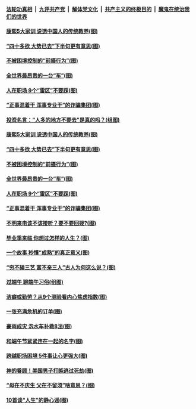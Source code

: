 ####  [法轮功真相](../../../../basic/blob/master/README.md?t=06280702) &nbsp;|&nbsp; [九评共产党](../../../../9ping.md/blob/master/README.md?t=06280702) &nbsp;|&nbsp; [解体党文化](../../../../jtdwh.md/blob/master/README.md?t=06280702)  &nbsp;|&nbsp; [共产主义的终极目的](../../../../gczydzjmd.md/blob/master/README.md?t=06280702) &nbsp;|&nbsp; [魔鬼在统治我们的世界](../../../../mgztzwmdsj.md/blob/master/README.md?t=06280702) 

#### [康熙5大家训 说透中国人的传统教养(图)](../pages/p8/937696.md?t=06280702) 

#### [“四十多欲 大势已去”下半句更有意思(图)](../pages/p8/937811.md?t=06280702) 

#### [不被困境控制的“前摄行为”(图)](../pages/p8/937145.md?t=06280702) 

#### [全世界最昂贵的一台“车”(图)](../pages/p8/937477.md?t=06280702) 

#### [人在职场 9个“雷区”不要踩(图)](../pages/p8/937766.md?t=06280702) 

#### [“正事混着干 浑事专业干”的诈骗集团(图)](../pages/p8/937732.md?t=06280702) 

#### [投资名言：“人多的地方不要去”是真的吗？(组图)](../pages/p8/937855.md?t=06280702) 

#### [康熙5大家训 说透中国人的传统教养(图)](../pages/p8/937696.md?t=06280702) 

#### [“四十多欲 大势已去”下半句更有意思(图)](../pages/p8/937811.md?t=06280702) 

#### [不被困境控制的“前摄行为”(图)](../pages/p8/937145.md?t=06280702) 

#### [全世界最昂贵的一台“车”(图)](../pages/p8/937477.md?t=06280702) 

#### [人在职场 9个“雷区”不要踩(图)](../pages/p8/937766.md?t=06280702) 

#### [“正事混着干 浑事专业干”的诈骗集团(图)](../pages/p8/937732.md?t=06280702) 

#### [不明来电该不该接听？要不要回拨?(图)](../pages/p8/936929.md?t=06280702) 

#### [毕业季来临 你想过怎样的人生？(图)](../pages/p8/937661.md?t=06280702) 

#### [一个故事 秒懂“成熟”的真正意义(图)](../pages/p8/936405.md?t=06280702) 

#### [“穷不碰三艺 富不亲三人”古人为何这么说？(图)](../pages/p8/937602.md?t=06280702) 

#### [过端午 聊端午习俗(组图)](../pages/p8/937246.md?t=06280702) 

#### [洁癖或勤劳？从9个测验看内心焦虑指数(图)](../pages/p8/937558.md?t=06280702) 

#### [一张充满危机的订单(图)](../pages/p8/936981.md?t=06280702) 

#### [豪雨成灾 泡水车补救8法(图)](../pages/p8/937526.md?t=06280702) 

#### [和端午节紧紧连在一起的名字(图)](../pages/p8/937448.md?t=06280702) 

#### [跨越职场困境 5件事让心更强大(图)](../pages/p8/937375.md?t=06280702) 

#### [神的眷顾！美国男子打盹逃过死劫(图)](../pages/p8/936985.md?t=06280702) 

#### [“母在不庆生 父在不留须”啥意思？(图)](../pages/p8/937234.md?t=06280702) 

#### [10首谈“人生”的静心谣(图)](../pages/p8/936965.md?t=06280702) 

